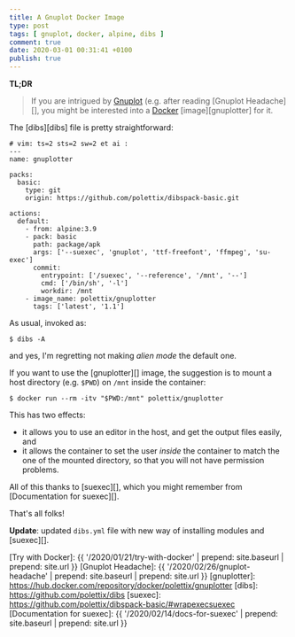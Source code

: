 ```yaml
---
title: A Gnuplot Docker Image
type: post
tags: [ gnuplot, docker, alpine, dibs ]
comment: true
date: 2020-03-01 00:31:41 +0100
publish: true
---
```


**TL;DR**

> If you are intrigued by [Gnuplot][] (e.g. after reading [Gnuplot
> Headache][], you might be interested into a [Docker][]
> [image][gnuplotter] for it.

The [dibs][dibs] file is pretty straightforward:

```
# vim: ts=2 sts=2 sw=2 et ai :
---
name: gnuplotter

packs:
  basic:
    type: git
    origin: https://github.com/polettix/dibspack-basic.git

actions:
  default:
    - from: alpine:3.9
    - pack: basic
      path: package/apk
      args: ['--suexec', 'gnuplot', 'ttf-freefont', 'ffmpeg', 'su-exec']
      commit:
        entrypoint: ['/suexec', '--reference', '/mnt', '--']
        cmd: ['/bin/sh', '-l']
        workdir: /mnt
    - image_name: polettix/gnuplotter
      tags: ['latest', '1.1']
```

As usual, invoked as:

```shell
$ dibs -A
```

and yes, I'm regretting not making *alien mode* the default one.

If you want to use the [gnuplotter][] image, the suggestion is to mount
a host directory (e.g. `$PWD`) on `/mnt` inside the container:

```shell
$ docker run --rm -itv "$PWD:/mnt" polettix/gnuplotter
```

This has two effects:

- it allows you to use an editor in the host, and get the output files
  easily, and
- it allows the container to set the user *inside* the container to
  match the one of the mounted directory, so that you will not have
  permission problems.

All of this thanks to [suexec][], which you might remember from
[Documentation for suexec][].

That's all folks!

**Update**: updated `dibs.yml` file with new way of installing modules
and [suexec][].

[Alpine Linux]: https://www.alpinelinux.org/
[Gnuplot]: http://gnuplot.info/
[Docker]: https://www.docker.com/
[Try with Docker]: {{ '/2020/01/21/try-with-docker' | prepend: site.baseurl | prepend: site.url }}
[Gnuplot Headache]: {{ '/2020/02/26/gnuplot-headache' | prepend: site.baseurl | prepend: site.url }}
[gnuplotter]: https://hub.docker.com/repository/docker/polettix/gnuplotter
[dibs]: https://github.com/polettix/dibs
[suexec]: https://github.com/polettix/dibspack-basic/#wrapexecsuexec
[Documentation for suexec]: {{ '/2020/02/14/docs-for-suexec' | prepend: site.baseurl | prepend: site.url }}
